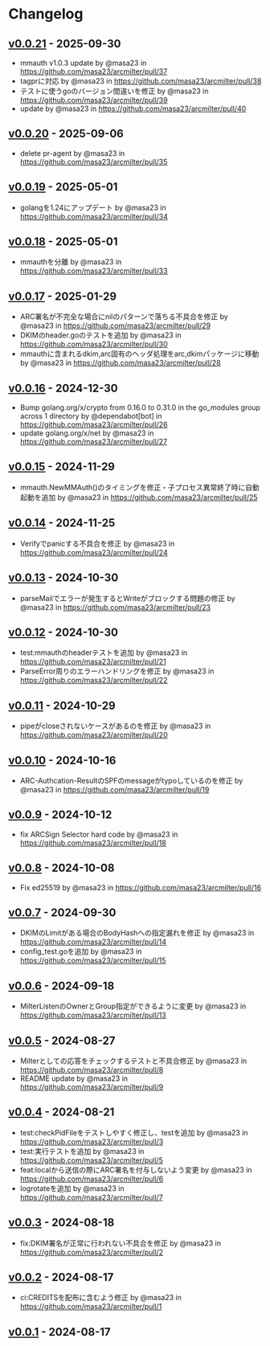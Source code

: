 # Changelog

## [v0.0.21](https://github.com/masa23/arcmilter/compare/v0.0.20...v0.0.21) - 2025-09-30
- mmauth v1.0.3 update by @masa23 in https://github.com/masa23/arcmilter/pull/37
- tagprに対応 by @masa23 in https://github.com/masa23/arcmilter/pull/38
- テストに使うgoのバージョン間違いを修正 by @masa23 in https://github.com/masa23/arcmilter/pull/39
- update by @masa23 in https://github.com/masa23/arcmilter/pull/40

## [v0.0.20](https://github.com/masa23/arcmilter/compare/v0.0.19...v0.0.20) - 2025-09-06
- delete pr-agent by @masa23 in https://github.com/masa23/arcmilter/pull/35

## [v0.0.19](https://github.com/masa23/arcmilter/compare/v0.0.18...v0.0.19) - 2025-05-01
- golangを1.24にアップデート by @masa23 in https://github.com/masa23/arcmilter/pull/34

## [v0.0.18](https://github.com/masa23/arcmilter/compare/v0.0.17...v0.0.18) - 2025-05-01
- mmauthを分離 by @masa23 in https://github.com/masa23/arcmilter/pull/33

## [v0.0.17](https://github.com/masa23/arcmilter/compare/v0.0.16...v0.0.17) - 2025-01-29
- ARC署名が不完全な場合にnilのパターンで落ちる不具合を修正 by @masa23 in https://github.com/masa23/arcmilter/pull/29
- DKIMのheader.goのテストを追加 by @masa23 in https://github.com/masa23/arcmilter/pull/30
- mmauthに含まれるdkim,arc固有のヘッダ処理をarc,dkimパッケージに移動 by @masa23 in https://github.com/masa23/arcmilter/pull/28

## [v0.0.16](https://github.com/masa23/arcmilter/compare/v0.0.15...v0.0.16) - 2024-12-30
- Bump golang.org/x/crypto from 0.16.0 to 0.31.0 in the go_modules group across 1 directory by @dependabot[bot] in https://github.com/masa23/arcmilter/pull/26
- update golang.org/x/net by @masa23 in https://github.com/masa23/arcmilter/pull/27

## [v0.0.15](https://github.com/masa23/arcmilter/compare/v0.0.14...v0.0.15) - 2024-11-29
- mmauth.NewMMAuth()のタイミングを修正・子プロセス異常終了時に自動起動を追加 by @masa23 in https://github.com/masa23/arcmilter/pull/25

## [v0.0.14](https://github.com/masa23/arcmilter/compare/v0.0.13...v0.0.14) - 2024-11-25
- Verifyでpanicする不具合を修正 by @masa23 in https://github.com/masa23/arcmilter/pull/24

## [v0.0.13](https://github.com/masa23/arcmilter/compare/v0.0.12...v0.0.13) - 2024-10-30
- parseMailでエラーが発生するとWriteがブロックする問題の修正 by @masa23 in https://github.com/masa23/arcmilter/pull/23

## [v0.0.12](https://github.com/masa23/arcmilter/compare/v0.0.11...v0.0.12) - 2024-10-30
- test:mmauthのheaderテストを追加 by @masa23 in https://github.com/masa23/arcmilter/pull/21
- ParseError周りのエラーハンドリングを修正 by @masa23 in https://github.com/masa23/arcmilter/pull/22

## [v0.0.11](https://github.com/masa23/arcmilter/compare/v0.0.10...v0.0.11) - 2024-10-29
- pipeがcloseされないケースがあるのを修正 by @masa23 in https://github.com/masa23/arcmilter/pull/20

## [v0.0.10](https://github.com/masa23/arcmilter/compare/v0.0.9...v0.0.10) - 2024-10-16
- ARC-Authcation-ResultのSPFのmessageがtypoしているのを修正 by @masa23 in https://github.com/masa23/arcmilter/pull/19

## [v0.0.9](https://github.com/masa23/arcmilter/compare/v0.0.8...v0.0.9) - 2024-10-12
- fix ARCSign Selector hard code by @masa23 in https://github.com/masa23/arcmilter/pull/18

## [v0.0.8](https://github.com/masa23/arcmilter/compare/v0.0.7...v0.0.8) - 2024-10-08
- Fix ed25519 by @masa23 in https://github.com/masa23/arcmilter/pull/16

## [v0.0.7](https://github.com/masa23/arcmilter/compare/v0.0.6...v0.0.7) - 2024-09-30
- DKIMのLimitがある場合のBodyHashへの指定漏れを修正 by @masa23 in https://github.com/masa23/arcmilter/pull/14
- config_test.goを追加 by @masa23 in https://github.com/masa23/arcmilter/pull/15

## [v0.0.6](https://github.com/masa23/arcmilter/compare/v0.0.5...v0.0.6) - 2024-09-18
- MilterListenのOwnerとGroup指定ができるように変更 by @masa23 in https://github.com/masa23/arcmilter/pull/13

## [v0.0.5](https://github.com/masa23/arcmilter/compare/v0.0.4...v0.0.5) - 2024-08-27
- Milterとしての応答をチェックするテストと不具合修正 by @masa23 in https://github.com/masa23/arcmilter/pull/8
- README update by @masa23 in https://github.com/masa23/arcmilter/pull/9

## [v0.0.4](https://github.com/masa23/arcmilter/compare/v0.0.3...v0.0.4) - 2024-08-21
- test:checkPidFileをテストしやすく修正し、testを追加 by @masa23 in https://github.com/masa23/arcmilter/pull/3
- test:実行テストを追加 by @masa23 in https://github.com/masa23/arcmilter/pull/5
- feat:localから送信の際にARC署名を付与しないよう変更 by @masa23 in https://github.com/masa23/arcmilter/pull/6
- logrotateを追加 by @masa23 in https://github.com/masa23/arcmilter/pull/7

## [v0.0.3](https://github.com/masa23/arcmilter/compare/v0.0.2...v0.0.3) - 2024-08-18
- fix:DKIM署名が正常に行われない不具合を修正 by @masa23 in https://github.com/masa23/arcmilter/pull/2

## [v0.0.2](https://github.com/masa23/arcmilter/compare/v0.0.1...v0.0.2) - 2024-08-17
- ci:CREDITSを配布に含むよう修正 by @masa23 in https://github.com/masa23/arcmilter/pull/1

## [v0.0.1](https://github.com/masa23/arcmilter/commits/v0.0.1) - 2024-08-17
